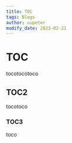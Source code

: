 ```yaml
---
title: TOC
tags: Blogs
author: uupeter
modify_date: 2023-02-21
---
```

# TOC
tocotocotoco
## TOC2
tocotoco
### TOC3
toco
